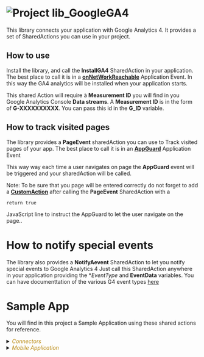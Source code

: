 
# ![](https://github.com/convertigo/convertigo/blob/develop/engine/src/com/twinsoft/convertigo/beans/core/images/project_color_16x16.png?raw=true "Project") lib_GoogleGA4

This library connects your application with Google Analytics 4. It provides a set of SharedActions you can use in your project.

## How to use

Install the library, and call the **InstallGA4** SharedAction in your application. The best place to call it is in a **[onNetWorkReachable](https://doc.convertigo.com/documentation/latest/reference-manual/convertigo-objects/mobile-application/components/control-components/appevent/)** Application Event. In this way the GA4 analytics will be installed when your application starts.

This shared Action will require à **Measurement ID** you will find in you Google Analytics Console **Data streams**. A **Measurement ID** is in the form of **G-XXXXXXXXXX**. You can pass this id in the **G_ID** variable.

## How to track visited pages

The library provides a **PageEvent** sharedAction you can use to Track visited pages of your app. The best place to call it is in an **[AppGuard](https://doc.convertigo.com/documentation/latest/reference-manual/convertigo-objects/mobile-application/ngx-components/control-components/appguard/)** Application Event

This way way each time a user navigates on page the **AppGuard** event will be triggered and your sharedAction will be called. 

Note:  To be sure that you page will be entered correctly do not forget to add a **[CustomAction](https://doc.convertigo.com/documentation/latest/reference-manual/convertigo-objects/mobile-application/components/action-components/customaction/)** after calling the **PageEvent** SharedAction with a 

`return true`

JavaScript line to instruct the AppGuard to let the user navigate on the page.. 

# How to notify special events

The library also provides a **NotifyAevent** SharedAction to let you notify special events to Google Analytics 4  Just call this SharedAction anywhere in your application providing the **EventType* and **EventData** variables. You can have documenttation of the various G4 event types [here](https://developers.google.com/analytics/devguides/collection/ga4/reference/events?client_type=gtag) 

# Sample App

You will find in this project a Sample Application using these shared actions for reference.


<details><summary><span style="color:DarkGoldenRod"><i>Connectors</i></span></summary><blockquote><p>


## ![](https://github.com/convertigo/convertigo/blob/develop/engine/src/com/twinsoft/convertigo/beans/connectors/images/sqlconnector_color_16x16.png?raw=true "SqlConnector") void

void connector, replace or don't use it

<details><summary><span style="color:DarkGoldenRod"><i>Transactions</i></span></summary><blockquote><p>


### ![](https://github.com/convertigo/convertigo/blob/develop/engine/src/com/twinsoft/convertigo/beans/transactions/images/sqltransaction_color_16x16.png?raw=true "SqlTransaction") void

does nothing
</p></blockquote></details>
</p></blockquote></details>

<details><summary><span style="color:DarkGoldenRod"><i>Mobile Application</i></span></summary><blockquote><p>


## ![](https://github.com/convertigo/convertigo/blob/develop/engine/src/com/twinsoft/convertigo/beans/core/images/mobileapplication_color_16x16.png?raw=true "MobileApplication") Application

Describes the mobile application global properties

<details><summary><span style="color:DarkGoldenRod"><i>Pages</i></span></summary><blockquote><p>


<details><summary><b>Page</b> : My First Page as root page</summary><blockquote><p>


### ![](https://github.com/convertigo/convertigo/blob/develop/engine/src/com/twinsoft/convertigo/beans/ngx/components/images/pagecomponent_color_16x16.png?raw=true "PageComponent") Page

My First Page as root page
</p></blockquote></details>

<details><summary><b>Page1</b> : My First Page as root page</summary><blockquote><p>


### ![](https://github.com/convertigo/convertigo/blob/develop/engine/src/com/twinsoft/convertigo/beans/ngx/components/images/pagecomponent_color_16x16.png?raw=true "PageComponent") Page1

My First Page as root page
</p></blockquote></details>

<details><summary><b>Page2</b> : My First Page as root page</summary><blockquote><p>


### ![](https://github.com/convertigo/convertigo/blob/develop/engine/src/com/twinsoft/convertigo/beans/ngx/components/images/pagecomponent_color_16x16.png?raw=true "PageComponent") Page2

My First Page as root page
</p></blockquote></details>
</p></blockquote></details>

<details><summary><span style="color:DarkGoldenRod"><i>Shared Actions</i></span></summary><blockquote><p>


<details><summary><b>InstallGA4</b> : Installs the Google analytics client side</summary><blockquote><p>


### ![](https://github.com/convertigo/convertigo/blob/develop/engine/src/com/twinsoft/convertigo/beans/ngx/components/images/uiactionstack_color_16x16.png?raw=true "UIActionStack") InstallGA4

Installs the Google analytics client side. Must be called when the app Starts.


<span style="color:DarkGoldenRod">Variables</span>

<table>
<tr>
<th>
name
</th>
<th>
comment
</th>
</tr>
<tr>
<td>
<img src="https://github.com/convertigo/convertigo/blob/develop/engine/src/com/twinsoft/convertigo/beans/ngx/components/images/uistackvariable_16x16.png?raw=true "  alt="UIStackVariable" >&nbsp;G_ID
</td>
<td>
The MeasurementID found in GA4 console in the form of G-XXXXXXXXXX
</td>
</tr>
</table>

</p></blockquote></details>

<details><summary><b>NotifyEvent</b> : Call this when you want to notify a special event</summary><blockquote><p>


### ![](https://github.com/convertigo/convertigo/blob/develop/engine/src/com/twinsoft/convertigo/beans/ngx/components/images/uiactionstack_color_16x16.png?raw=true "UIActionStack") NotifyEvent

Call this when you want to notify a special event

<span style="color:DarkGoldenRod">Variables</span>

<table>
<tr>
<th>
name
</th>
<th>
comment
</th>
</tr>
<tr>
<td>
<img src="https://github.com/convertigo/convertigo/blob/develop/engine/src/com/twinsoft/convertigo/beans/ngx/components/images/uistackvariable_16x16.png?raw=true "  alt="UIStackVariable" >&nbsp;EventData
</td>
<td>
The event data see https://developers.google.com/analytics/devguides/collection/ga4/reference/events?client_type=gtag the data needed for each EventTypes. Data has to be JSON.
</td>
</tr>
<tr>
<td>
<img src="https://github.com/convertigo/convertigo/blob/develop/engine/src/com/twinsoft/convertigo/beans/ngx/components/images/uistackvariable_16x16.png?raw=true "  alt="UIStackVariable" >&nbsp;EventName
</td>
<td>
The Event Name see https://developers.google.com/analytics/devguides/collection/ga4/reference/events?client_type=gtag for a list of standard GA4 event names.
</td>
</tr>
</table>

</p></blockquote></details>

<details><summary><b>PageEvent</b> : Must be called when a Page changes</summary><blockquote><p>


### ![](https://github.com/convertigo/convertigo/blob/develop/engine/src/com/twinsoft/convertigo/beans/ngx/components/images/uiactionstack_color_16x16.png?raw=true "UIActionStack") PageEvent

Must be called when a Page changes. The best way to call this is within a **onCanActivate** AppGuard event
</p></blockquote></details>
</p></blockquote></details>
</p></blockquote></details>
